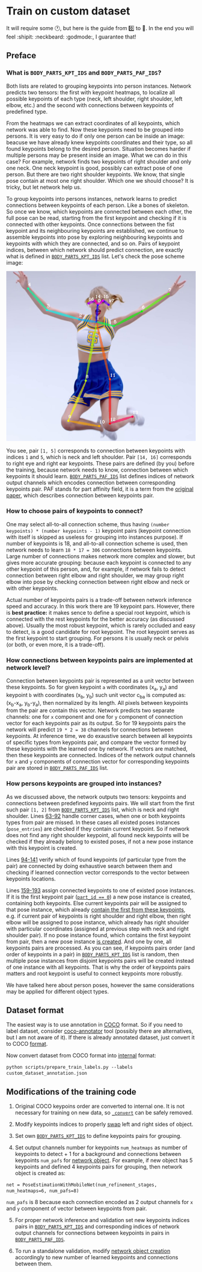 # Train on custom dataset

It will require some :clock1:, but here is the guide from :zero: to :muscle:. In the end you will feel :shipit: :neckbeard: :godmode:, I guarantee that!

## Preface

### What is `BODY_PARTS_KPT_IDS` and `BODY_PARTS_PAF_IDS`?

Both lists are related to grouping keypoints into person instances. Network predicts two tensors: the first with keypoint heatmaps, to localize all possible keypoints of each type (neck, left shoulder, right shoulder, left elbow, etc.) and the second with connections between keypoints of predefined type.

From the heatmaps we can extract coordinates of all keypoints, which network was able to find. Now these keypoints need to be grouped into persons. It is very easy to do if only one person can be inside an image: beacuse we have already knew keypoints coordinates and their type, so all found keypoints belong to the desired person. Situation becomes harder if multiple persons may be present inside an image. What we can do in this case? For example, network finds two keypoints of right shoulder and only one neck. One neck keypoint is good, possibly can extract pose of one person. But there are two right shoulder keypoints. We know, that single pose contain at most one right shoulder. Which one we should choose? It is tricky, but let network help us.

To group keypoints into persons instances, network learns to predict connections between keypoints of each person. Like a bones of skeleton. So once we know, which keypoints are connected between each other, the full pose can be read, starting from the first keypoint and checking if it is connected with other keypoints. Once connections between the fist keypoint and its neighbouring keypoints are established, we continue to assemble keypoints into pose by exploring neighbouring keypoints and keypoints with which they are connected, and so on. Pairs of keypoint indices, between which network should predict connection, are exactly what is defined in [`BODY_PARTS_KPT_IDS`](https://github.com/Daniil-Osokin/lightweight-human-pose-estimation.pytorch/blob/master/modules/keypoints.py#L5-L6) list. Let's check the pose scheme image:

<p align="center">
  <img src="data/shake_it_off.jpg" />
</p>

You see, pair `[1, 5]` corresponds to connection between keypoints with indices `1` and `5`, which is neck and left shoulder. Pair `[14, 16]` corresponds to right eye and right ear keypoints. These pairs are defined (by you) before the training, because network needs to know, connection between which keypoints it should learn. [`BODY_PARTS_PAF_IDS`](https://github.com/Daniil-Osokin/lightweight-human-pose-estimation.pytorch/blob/master/modules/keypoints.py#L7-L8) list defines indices of network output channels which encodes connection between corresponding keypoints pair. PAF stands for part affinity field, it is a term from the [original paper](https://arxiv.org/pdf/1611.08050.pdf), which describes connection between keypoints pair.

### How to choose pairs of keypoints to connect?

One may select all-to-all connection scheme, thus having `(number keypoints) * (number keypoints - 1)` keypoint pairs (keypoint connection with itself is skipped as useless for grouping into instances purpose). If number of keypoints is 18, and all-to-all connection scheme is used, then network needs to learn `18 * 17 = 306` connections between keypoints. Large number of connections makes network more complex and slower, but gives more accurate grouping: because each keypoint is connected to any other keypoint of this person, and, for example, if network fails to detect connection between right elbow and right shoulder, we may group right elbow into pose by checking connection between right elbow and neck or with other keypoints.

Actual number of keypoints pairs is a trade-off between network inference speed and accuracy. In this work there are 19 keypoint pars. However, there is **best practice:** it makes sence to define a special root keypoint, which is connected with the rest keypoints for the better accuracy (as discussed above). Usually the most robust keypoint, which is rarely occluded and easy to detect, is a good candidate for root keypoint. The root keypoint serves as the first keypoint to start grouping. For persons it is usually neck or pelvis (or both, or even more, it is a trade-off).

### How connections between keypoints pairs are implemented at network level?

Connection between keypoints pair is represented as a unit vector between these keypoints. So for given keypoint `a` with coordinates (x<sub>a</sub>, y<sub>a</sub>) and keypoint `b` with coordinates (x<sub>b</sub>, y<sub>b</sub>) such unit vector c<sub>ba</sub> is computed as: (x<sub>b</sub>-x<sub>a</sub>, y<sub>b</sub>-y<sub>a</sub>), then normalized by its length. All pixels between keypoints from the pair are contain this vector. Network predicts two separate channels: one for `x` component and one for `y` component of connection vector for each keypoints pair as its output. So for 19 keypoints pairs the network will predict `19 * 2 = 38` channels for connections between keypoints. At inference time, we do exaustive search between all keypoints of specific types from keypoints pair, and compare the vector formed by these keypoints with the learned one by network. If vectors are matched, then these keypoints are connected. Indices of the network output channels for `x` and `y` components of connection vector for corresponding keypoints pair are stored in [`BODY_PARTS_PAF_IDS`](https://github.com/Daniil-Osokin/lightweight-human-pose-estimation.pytorch/blob/master/modules/keypoints.py#L7-L8) list.


### How persons keypoints are grouped into instances?

As we discussed above, the network outputs two tensors: keypoints and connections between predefined keypoints pairs. We will start from the first such pair `[1, 2]` from [`BODY_PARTS_KPT_IDS`](https://github.com/Daniil-Osokin/lightweight-human-pose-estimation.pytorch/blob/master/modules/keypoints.py#L5-L6) list, which is neck and right shoulder. Lines [63-92](https://github.com/Daniil-Osokin/lightweight-human-pose-estimation.pytorch/blob/master/modules/keypoints.py#L63-L92) handle corner cases, when one or both keypoints types from pair are missed. In these cases all existed poses instances (`pose_entries`) are checked if they contain current keypoint. So if network does not find any right shoulder keypoint, all found neck keypoints will be checked if they already belong to existed poses, if not a new pose instance with this keypoint is created.

Lines [94-141](https://github.com/Daniil-Osokin/lightweight-human-pose-estimation.pytorch/blob/master/modules/keypoints.py#L94-L141) verify which of found keypoints (of particular type from the pair) are connected by doing exhaustive search between them and checking if learned connection vector corresponds to the vector between keypoints locations.

Lines [159-193](https://github.com/Daniil-Osokin/lightweight-human-pose-estimation.pytorch/blob/master/modules/keypoints.py#L159-L193) assign connected keypoints to one of existed pose instances. If it is the first keypoint pair ([`part_id == 0`](https://github.com/Daniil-Osokin/lightweight-human-pose-estimation.pytorch/blob/master/modules/keypoints.py#L159)) a new pose instance is created, containing both keypoints. Else current keypoints pair will be assigned to that pose instance, which already [contain the first from these keypoints](https://github.com/Daniil-Osokin/lightweight-human-pose-estimation.pytorch/blob/master/modules/keypoints.py#L159), e.g. if current pair of keypoints is right shoulder and right elbow, then right elbow will be assigned to pose instance, which already has right shoulder with particular coordinates (assigned at previous step with neck and right shoulder pair). If no pose instance found, which contains the first keypoint from pair, then a new pose instance [is created](https://github.com/Daniil-Osokin/lightweight-human-pose-estimation.pytorch/blob/master/modules/keypoints.py#L159). And one by one, all keypoints pairs are processed. As you can see, if keypoints pairs order (and order of keypoints in a pair) in [`BODY_PARTS_KPT_IDS`](https://github.com/Daniil-Osokin/lightweight-human-pose-estimation.pytorch/blob/master/modules/keypoints.py#L5-L6) list is random, then multiple pose instances from disjoint keypoints pairs will be created instead of one instance with all keypoints. That is why the order of keypoints pairs matters and root keypoint is useful to connect keypoints more robustly.

We have talked here about person poses, however the same considerations may be applied for different object types.

## Dataset format

The easiest way is to use annotation in [COCO](http://cocodataset.org/#format-data) format. So if you need to label dataset, consider [coco-annotator](https://github.com/jsbroks/coco-annotator) tool (possibly there are alternatives, but I am not aware of it). If there is already annotated dataset, just convert it to COCO [format](http://cocodataset.org/#format-data).

Now convert dataset from COCO format into [internal](https://github.com/Daniil-Osokin/lightweight-human-pose-estimation.pytorch#training) format:

```
python scripts/prepare_train_labels.py --labels custom_dataset_annotation.json
```

## Modifications of the training code

1. Original COCO keypoins order are converted to internal one. It is not necessary for training on new data, so [`_convert`](https://github.com/Daniil-Osokin/lightweight-human-pose-estimation.pytorch/blob/master/datasets/transformations.py#L36) can be safely removed.

2. Modify keypoints indices to properly [swap](https://github.com/Daniil-Osokin/lightweight-human-pose-estimation.pytorch/blob/master/datasets/transformations.py#L252) left and right sides of object.

3. Set own [`BODY_PARTS_KPT_IDS`](https://github.com/Daniil-Osokin/lightweight-human-pose-estimation.pytorch/blob/master/datasets/coco.py#L13) to define keypoints pairs for grouping.

4. Set output channels number for keypoints `num_heatmaps` as number of keypoints to detect + 1 for a background and connections between keypoints `num_pafs` for [network object](https://github.com/Daniil-Osokin/lightweight-human-pose-estimation.pytorch/blob/master/train.py#L26). For example, if new object has 5 keypoints and defined 4 keypoints pairs for grouping, then network object is created as:

```
net = PoseEstimationWithMobileNet(num_refinement_stages, num_heatmaps=6, num_pafs=8)
```

`num_pafs` is 8 because each connection encoded as 2 output channels for `x` and `y` component of vector between keypoints from pair.

5. For proper network inference and validation set new keypoints indices pairs in [`BODY_PARTS_KPT_IDS`](https://github.com/Daniil-Osokin/lightweight-human-pose-estimation.pytorch/blob/master/modules/keypoints.py#L5-L6) and corresponding indices of network output channels for connections between keypoints in pairs in [`BODY_PARTS_PAF_IDS`](https://github.com/Daniil-Osokin/lightweight-human-pose-estimation.pytorch/blob/master/modules/keypoints.py#L7-L8).

6. To run a standalone validation, modify [network object creation](https://github.com/Daniil-Osokin/lightweight-human-pose-estimation.pytorch/blob/master/val.py#L174) accordingly to new number of learned keypoints and connections between them.



